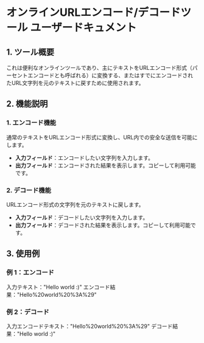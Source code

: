 # オンラインURLエンコード/デコードツール ユーザードキュメント

## 1. ツール概要
これは便利なオンラインツールであり、主にテキストをURLエンコード形式（パーセントエンコードとも呼ばれる）に変換する、またはすでにエンコードされたURL文字列を元のテキストに戻すために使用されます。

## 2. 機能説明

### 1. エンコード機能
通常のテキストをURLエンコード形式に変換し、URL内での安全な送信を可能にします。
- **入力フィールド**：エンコードしたい文字列を入力します。
- **出力フィールド**：エンコードされた結果を表示します。コピーして利用可能です。

### 2. デコード機能
URLエンコード形式の文字列を元のテキストに戻します。
- **入力フィールド**：デコードしたい文字列を入力します。
- **出力フィールド**：デコードされた結果を表示します。コピーして利用可能です。

## 3. 使用例

### 例 1：エンコード
入力テキスト："Hello world :)"
エンコード結果："Hello%20world%20%3A%29"

### 例 2：デコード
入力エンコードテキスト："Hello%20world%20%3A%29"
デコード結果："Hello world :)"